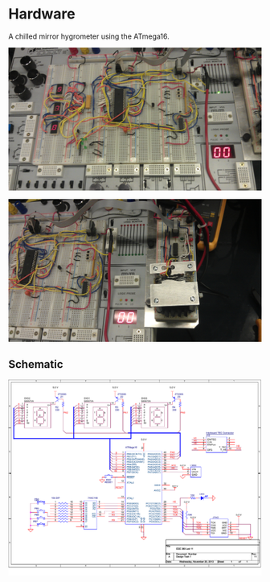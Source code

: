 # Hardware

A chilled mirror hygrometer using the ATmega16. 

<img src="https://github.com/ashikul/Coursework/blob/master/ESE380/hardwarepic1.jpg"><br>

<img src="https://github.com/ashikul/Coursework/blob/master/ESE380/hardwarepic2.jpg"><br>

## Schematic

<img src="https://github.com/ashikul/Coursework/blob/master/ESE380/Final_schematic.pdf"><br>



